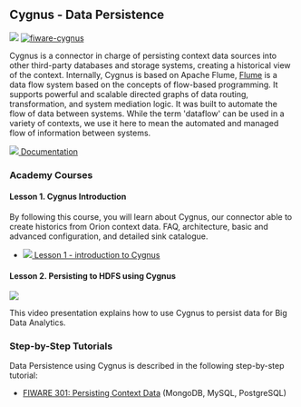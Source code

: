 <h2>Cygnus - Data Persistence</h2>

[![](https://nexus.lab.fiware.org/repository/raw/public/badges/chapters/core.svg)](https://www.fiware.org/developers/catalogue/)
[![fiware-cygnus](https://nexus.lab.fiware.org/repository/raw/public/badges/stackoverflow/cygnus.svg)](http://stackoverflow.com/questions/tagged/fiware-cygnus)

Cygnus is a connector in charge of persisting context data sources into other
third-party databases and storage systems, creating a historical view of the
context. Internally, Cygnus is based on Apache Flume,
[Flume](https://flume.apache.org/) is a data flow system based on the concepts
of flow-based programming. It supports powerful and scalable directed graphs of
data routing, transformation, and system mediation logic. It was built to
automate the flow of data between systems. While the term 'dataflow' can be used
in a variety of contexts, we use it here to mean the automated and managed flow
of information between systems.

[![](https://fiware.github.io/academy/img/books.png) Documentation](https://fiware-cygnus.rtfd.io)

<h3>Academy Courses</h3>

<h4>Lesson 1. Cygnus Introduction</h4>

By following this course, you will learn about Cygnus, our connector able to
create historics from Orion context data. FAQ, architecture, basic and advanced
configuration, and detailed sink catalogue.

-   [![](https://fiware.github.io/academy/img/pdf.png) Lesson 1 - introduction to Cygnus](https://fiware.github.io/academy/cygnus/cygnus1.pdf)

<h4>Lesson 2. Persisting to HDFS using Cygnus</h4>

[![](http://img.youtube.com/vi/Q_TZKLDu4X0/0.jpg)](https://www.youtube.com/watch?v=Q_TZKLDu4X0 "Cygnus HDFS")

This video presentation explains how to use Cygnus to persist data for Big Data
Analytics.

<h3>Step-by-Step Tutorials</h3>

Data Persistence using Cygnus is described in the following step-by-step
tutorial:

-   [FIWARE 301: Persisting Context Data](https://fiware-tutorials.readthedocs.io/en/latest/historic-context)
    (MongoDB, MySQL, PostgreSQL)
